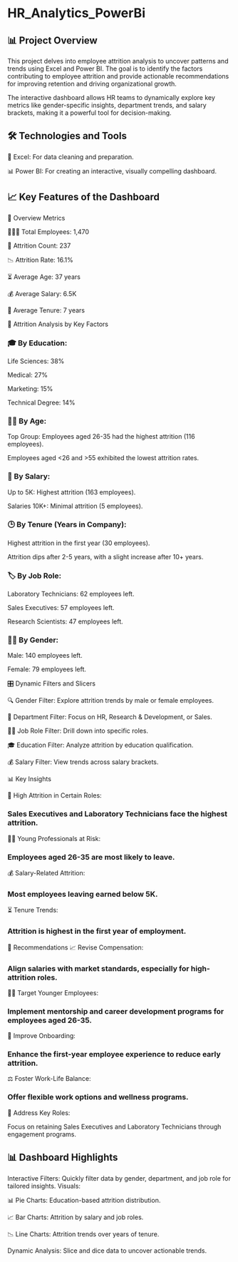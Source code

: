 # HR_Analytics_PowerBi

## 📊 Project Overview

This project delves into employee attrition analysis to uncover patterns and trends using Excel and Power BI. The goal is to identify the factors contributing to employee attrition and provide actionable recommendations for improving retention and driving organizational growth.

The interactive dashboard allows HR teams to dynamically explore key metrics like gender-specific insights, department trends, and salary brackets, making it a powerful tool for decision-making.

## 🛠️ Technologies and Tools

📝 Excel: For data cleaning and preparation.

📊 Power BI: For creating an interactive, visually compelling dashboard.

## 📈 Key Features of the Dashboard

🏢 Overview Metrics

🧑‍🤝‍🧑 Total Employees: 1,470

🚪 Attrition Count: 237

📉 Attrition Rate: 16.1%

⏳ Average Age: 37 years

💰 Average Salary: 6.5K

📅 Average Tenure: 7 years

📌 Attrition Analysis by Key Factors

### 🎓 By Education:

Life Sciences: 38%

Medical: 27%

Marketing: 15%

Technical Degree: 14%

### 🧍‍♂️ By Age:

Top Group: Employees aged 26-35 had the highest attrition (116 employees).

Employees aged <26 and >55 exhibited the lowest attrition rates.

### 💸 By Salary:

Up to 5K: Highest attrition (163 employees).

Salaries 10K+: Minimal attrition (5 employees).

### 🕒 By Tenure (Years in Company):

Highest attrition in the first year (30 employees).

Attrition dips after 2-5 years, with a slight increase after 10+ years.

### 🏷️ By Job Role:

Laboratory Technicians: 62 employees left.

Sales Executives: 57 employees left.

Research Scientists: 47 employees left.

### 👨‍⚖️ By Gender:

Male: 140 employees left.

Female: 79 employees left.

🎛️ Dynamic Filters and Slicers

🔍 Gender Filter: Explore attrition trends by male or female employees.

🏢 Department Filter: Focus on HR, Research & Development, or Sales.

🧑‍💼 Job Role Filter: Drill down into specific roles.

🎓 Education Filter: Analyze attrition by education qualification.

💰 Salary Filter: View trends across salary brackets.

📊 Key Insights

💼 High Attrition in Certain Roles:

### Sales Executives and Laboratory Technicians face the highest attrition.

👩‍🎓 Young Professionals at Risk:

### Employees aged 26-35 are most likely to leave.
💰 Salary-Related Attrition:

### Most employees leaving earned below 5K.
⏳ Tenure Trends:

### Attrition is highest in the first year of employment.
🚀 Recommendations
📈 Revise Compensation:

### Align salaries with market standards, especially for high-attrition roles.
👩‍💻 Target Younger Employees:

### Implement mentorship and career development programs for employees aged 26-35.
🔄 Improve Onboarding:

### Enhance the first-year employee experience to reduce early attrition.
⚖️ Foster Work-Life Balance:

### Offer flexible work options and wellness programs.
🎯 Address Key Roles:

Focus on retaining Sales Executives and Laboratory Technicians through engagement programs.

## 📊 Dashboard Highlights
Interactive Filters: Quickly filter data by gender, department, and job role for tailored insights.
Visuals:

📊 Pie Charts: Education-based attrition distribution.

📈 Bar Charts: Attrition by salary and job roles.

📉 Line Charts: Attrition trends over years of tenure.

Dynamic Analysis: Slice and dice data to uncover actionable trends. 
